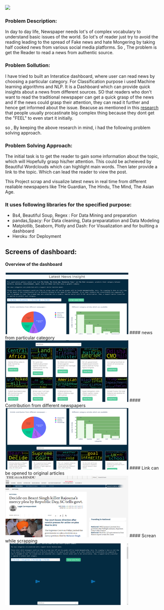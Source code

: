 ![](https://i2.wp.com/educate.itsfacile.com/wp-content/uploads/2018/06/Why-We-should-not-read-newspapers.jpg?fit=1280%2C960)

### Problem Description: ###
In day to day life, Newspaper needs lot's of complex vocabulary to understand basic issues of the world. So lot's of reader just try to avoid the reading leading to the spread of Fake news and hate Mongering by taking half cooked news from various social media platforms.
So , The problem is get the Reader to read a news from authentic source.

### Problem Sollution: ###
I have tried to built an Interatice dashboard, where user can read news by choosing a particular category. For Classification purpose i used Machine learning algorithms and NLP.
It is a Dashboard which can provide quick insights about a news from different sources. SO that readers who don't want to read the traditional newspaper can get a quick grasp of the news and if the news could grasp their attention, they can read it further and hence get informed about the issue.
Beacuse as mentioned in this [research](https://www.washingtonpost.com/news/wonk/wp/2016/04/27/why-you-cant-help-read-this-article-about-procrastination-instead-of-doing-your-job/) that people usually procastinate big complex thing because they dont get the "FEEL" to even start it initially.

so , By keeping the above research in mind, i had the following problem solving approach.

### Problem Solving Approach: ###
The initial task is to get the reader to gain some information about the topic, which will Hopefully grasp his/her attention. This could be acheieved by Beautiful Wordclouds which can highlight main words. Then later provide a link to the topic. Which can lead the reader to view the post.


This Project scrap and visualize latest news in real time from different realiable newspapers like THe Guardian, The Hindu, The Mind, The Asian Age.
### It uses following libraries for the specified purpose: ###
* Bs4, Beautiful Soup, Regex : For Data Mining and preparation
* pandas,Spacy: For Data cleaning, Data preparatation and Data Modeling
* Matplotlib, Seaborn, Plotly and Dash: For Visualization and for builting a dashboard
* Heroku :for Deployment

## Screens of dashboard:
#### Overview of the dashboard
<img src='https://github.com/mohitnagarkotibca/Projects/blob/master/images/1.png' width= 400 height=200>
#### news from particular category
<img src='https://github.com/mohitnagarkotibca/Projects/blob/master/images/2.png' width= 400 height=200>
#### Contribution from different newspapers
<img src='https://github.com/mohitnagarkotibca/Projects/blob/master/images/3.png' width= 400 height=200>
#### Link can be opened to original articles
<img src='https://github.com/mohitnagarkotibca/Projects/blob/master/images/after%20click.png' width= 400 height=200>
#### Screan while scrapping
<img src='https://github.com/mohitnagarkotibca/Projects/blob/master/images/scrapping.png' width= 400 height=200>


